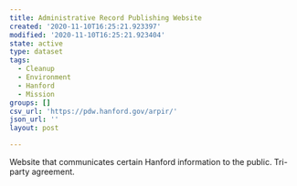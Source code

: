 ```yaml
---
title: Administrative Record Publishing Website
created: '2020-11-10T16:25:21.923397'
modified: '2020-11-10T16:25:21.923404'
state: active
type: dataset
tags:
  - Cleanup
  - Environment
  - Hanford
  - Mission
groups: []
csv_url: 'https://pdw.hanford.gov/arpir/'
json_url: ''
layout: post

---
```

Website that communicates certain Hanford information to the public. Tri-party agreement.
